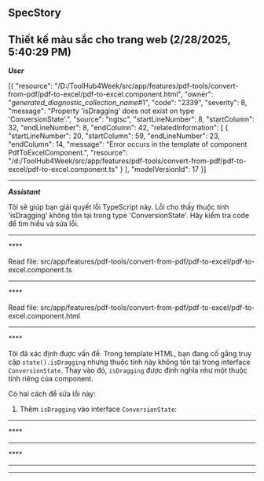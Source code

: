 ## SpecStory

## Thiết kế màu sắc cho trang web (2/28/2025, 5:40:29 PM)

_**User**_

[{
	"resource": "/D:/ToolHub4Week/src/app/features/pdf-tools/convert-from-pdf/pdf-to-excel/pdf-to-excel.component.html",
	"owner": "_generated_diagnostic_collection_name_#1",
	"code": "2339",
	"severity": 8,
	"message": "Property 'isDragging' does not exist on type 'ConversionState'.",
	"source": "ngtsc",
	"startLineNumber": 8,
	"startColumn": 32,
	"endLineNumber": 8,
	"endColumn": 42,
	"relatedInformation": [
		{
			"startLineNumber": 20,
			"startColumn": 59,
			"endLineNumber": 23,
			"endColumn": 14,
			"message": "Error occurs in the template of component PdfToExcelComponent.",
			"resource": "/d:/ToolHub4Week/src/app/features/pdf-tools/convert-from-pdf/pdf-to-excel/pdf-to-excel.component.ts"
		}
	],
	"modelVersionId": 17
}]

---

_**Assistant**_

Tôi sẽ giúp bạn giải quyết lỗi TypeScript này. Lỗi cho thấy thuộc tính 'isDragging' không tồn tại trong type 'ConversionState'. Hãy kiểm tra code để tìm hiểu và sửa lỗi.

---

_****_

Read file: src/app/features/pdf-tools/convert-from-pdf/pdf-to-excel/pdf-to-excel.component.ts

---

_****_

Read file: src/app/features/pdf-tools/convert-from-pdf/pdf-to-excel/pdf-to-excel.component.html

---

_****_



Tôi đã xác định được vấn đề. Trong template HTML, bạn đang cố gắng truy cập `state().isDragging` nhưng thuộc tính này không tồn tại trong interface `ConversionState`. Thay vào đó, `isDragging` được định nghĩa như một thuộc tính riêng của component.

Có hai cách để sửa lỗi này:

1. Thêm `isDragging` vào interface `ConversionState`:

---

_****_



---

_****_



---



---

